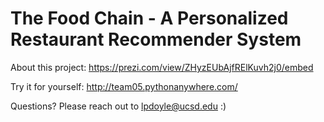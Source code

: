# The Food Chain - A Personalized Restaurant Recommender System

About this project: https://prezi.com/view/ZHyzEUbAjfRElKuvh2j0/embed  

Try it for yourself:  http://team05.pythonanywhere.com/  

Questions? Please reach out to lpdoyle@ucsd.edu :) 
